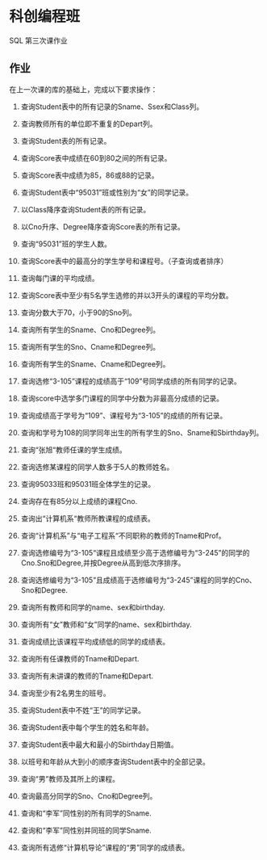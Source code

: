 # 科创编程班

SQL 第三次课作业

## 作业

在上一次课的库的基础上，完成以下要求操作：

1. 查询Student表中的所有记录的Sname、Ssex和Class列。

2. 查询教师所有的单位即不重复的Depart列。

3. 查询Student表的所有记录。

4. 查询Score表中成绩在60到80之间的所有记录。

5. 查询Score表中成绩为85，86或88的记录。

6. 查询Student表中“95031”班或性别为“女”的同学记录。

7. 以Class降序查询Student表的所有记录。

8. 以Cno升序、Degree降序查询Score表的所有记录。

9. 查询“95031”班的学生人数。

10. 查询Score表中的最高分的学生学号和课程号。（子查询或者排序）

11. 查询每门课的平均成绩。

12. 查询Score表中至少有5名学生选修的并以3开头的课程的平均分数。

13. 查询分数大于70，小于90的Sno列。

14. 查询所有学生的Sname、Cno和Degree列。

15. 查询所有学生的Sno、Cname和Degree列。

16. 查询所有学生的Sname、Cname和Degree列。

17. 查询选修“3-105”课程的成绩高于“109”号同学成绩的所有同学的记录。

18. 查询score中选学多门课程的同学中分数为非最高分成绩的记录。

19. 查询成绩高于学号为“109”、课程号为“3-105”的成绩的所有记录。

20. 查询和学号为108的同学同年出生的所有学生的Sno、Sname和Sbirthday列。

21. 查询“张旭“教师任课的学生成绩。

22. 查询选修某课程的同学人数多于5人的教师姓名。

23. 查询95033班和95031班全体学生的记录。

24. 查询存在有85分以上成绩的课程Cno.

25. 查询出“计算机系“教师所教课程的成绩表。

26. 查询“计算机系”与“电子工程系“不同职称的教师的Tname和Prof。

27. 查询选修编号为“3-105“课程且成绩至少高于选修编号为“3-245”的同学的Cno.Sno和Degree,并按Degree从高到低次序排序。

28. 查询选修编号为“3-105”且成绩高于选修编号为“3-245”课程的同学的Cno、Sno和Degree.

29. 查询所有教师和同学的name、sex和birthday.

30. 查询所有“女”教师和“女”同学的name、sex和birthday.

31. 查询成绩比该课程平均成绩低的同学的成绩表。

32. 查询所有任课教师的Tname和Depart.

33. 查询所有未讲课的教师的Tname和Depart. 

34. 查询至少有2名男生的班号。

35. 查询Student表中不姓“王”的同学记录。

36. 查询Student表中每个学生的姓名和年龄。

37. 查询Student表中最大和最小的Sbirthday日期值。

38. 以班号和年龄从大到小的顺序查询Student表中的全部记录。

39. 查询“男”教师及其所上的课程。

40. 查询最高分同学的Sno、Cno和Degree列。

41. 查询和“李军”同性别的所有同学的Sname.

42. 查询和“李军”同性别并同班的同学Sname.

43. 查询所有选修“计算机导论”课程的“男”同学的成绩表。